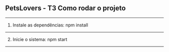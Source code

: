 ## PetsLovers - T3 Como rodar o projeto
----------------------------
1. Instale as dependências:
npm install
----------------------------
2. Inicie o sistema:
npm start
----------------------------
